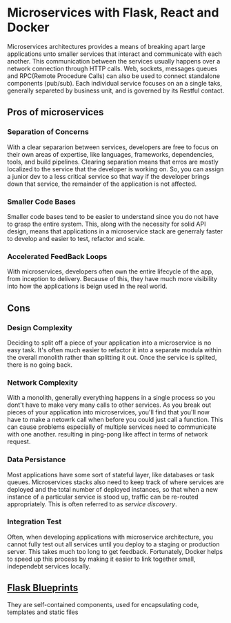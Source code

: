 # Microservices with Flask, React and Docker

Microservices architectures provides a means of breaking apart large applications unto 
smaller services that interact and communicate with each another. This communication
between the services usually happens over a network connection through HTTP calls. 
Web, sockets, messages queues and RPC(Remote Procedure Calls) can also be used to connect 
standalone components (pub/sub). Each individual service focuses on an a single taks, 
generally separeted by business unit, and is governed by its Restful contact.

## Pros of microservices

### Separation of Concerns

With a clear separarion between services, developers are free to focus on their own 
areas of expertise, like languages, frameworks, dependencies, tools, and build pipelines.
Clearing separation means that erros are mostly localized to the service that the developer 
is working on. So, you can assign a junior dev to a less critical service so that way if 
the developer brings down that service, the remainder of the application is not affected.

### Smaller Code Bases

Smaller code bases tend to be easier to understand since you do not have to grasp the entire 
system. This, along with the necessity for solid API design, means that applications 
in a microservice stack are generraly faster to develop and easier to test, refactor and scale.

### Accelerated FeedBack Loops

With microservices, developers often own the entire lifecycle of the app, from inception to 
delivery. Because of this, they have much more visibility into how the applications is beign 
used in the real world.

## Cons

### Design Complexity

Deciding to split off a piece of your application into a microservice is no easy task. It's 
often much easier to refactor it into a separate modula within the overall monolith rather 
than splitting it out. Once the service is splited, there is no going back.

### Network Complexity

With a monolith, generally everything happens in a single process so you dont't have to make 
very many calls to other services. As you break out pieces of your application into 
microservices, you'll find that you'll now have to make a netowrk call when before you could just 
call a function.
This can cause problems especially of multiple services need to communicate with one another.
resulting in ping-pong like affect in terms of network request.

### Data Persistance

Most applications have some sort of stateful layer, like databases or task queues. Microservices
stacks also need to keep track of where services are deployed and the total number of deployed 
instances, so that when a new instance of a particular service is stood up, traffic can be 
re-routed appropriately. This is often referred to as _service discovery_.

### Integration Test

Often, when developing applications with microservice architecture, you cannot fully test out 
all services until you deploy to a staging or production server. This takes much too long to 
get feedback. Fortunately, Docker helps to speed up this process by making it easier to link 
together small, independebt services locally.

## [Flask Blueprints](https://flask.palletsprojects.com/en/2.0.x/blueprints/)
They are self-contained components, used for encapsulating code, templates and static files

